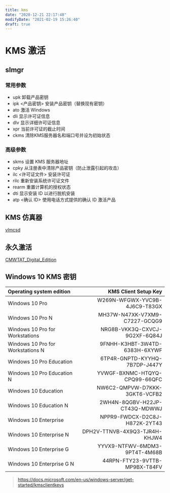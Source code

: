 ```yaml
---
title: kms
date: "2020-12-21 22:17:48"
modifyDate: "2021-02-19 15:26:40"
draft: true
---
```

# KMS 激活

## slmgr

### 常用参数

- upk 卸载产品密钥
- ipk <产品密钥> 安装产品密钥（替换现有密钥）
- ato 激活 Windows
- dli 显示许可证信息
- dlv 显示详细许可证信息
- xpr 当前许可证的截止时间
- ckms 清除KMS服务器名和端口号并设为初始状态

### 高级参数

- skms 设置 KMS 服务器地址
- cpky 从注册表中清除产品密钥（防止泄露引起的攻击）
- ilc <许可证文件> 安装许可证
- rilc 重新安装系统许可证文件
- rearm 重置计算机的授权状态
- dti 显示安装 ID 以进行脱机安装
- atp <确认 ID> 使用电话方式提供的确认 ID 激活产品

## KMS 仿真器

[vlmcsd](https://github.com/Wind4/vlmcsd)

## 永久激活

[CMWTAT_Digital_Edition](https://github.com/czz1233/CMWTAT_Digital_Edition)

## Windows 10 KMS 密钥

| Operating system edition          |          KMS Client Setup Key |
| :-------------------------------- | ----------------------------: |
| Windows 10 Pro                    | W269N-WFGWX-YVC9B-4J6C9-T83GX |
| Windows 10 Pro N                  | MH37W-N47XK-V7XM9-C7227-GCQG9 |
| Windows 10 Pro for Workstations   | NRG8B-VKK3Q-CXVCJ-9G2XF-6Q84J |
| Windows 10 Pro for Workstations N | 9FNHH-K3HBT-3W4TD-6383H-6XYWF |
| Windows 10 Pro Education          | 6TP4R-GNPTD-KYYHQ-7B7DP-J447Y |
| Windows 10 Pro Education N        | YVWGF-BXNMC-HTQYQ-CPQ99-66QFC |
| Windows 10 Education              | NW6C2-QMPVW-D7KKK-3GKT6-VCFB2 |
| Windows 10 Education N            | 2WH4N-8QGBV-H22JP-CT43Q-MDWWJ |
| Windows 10 Enterprise             | NPPR9-FWDCX-D2C8J-H872K-2YT43 |
| Windows 10 Enterprise N           | DPH2V-TTNVB-4X9Q3-TJR4H-KHJW4 |
| Windows 10 Enterprise G           | YYVX9-NTFWV-6MDM3-9PT4T-4M68B |
| Windows 10 Enterprise G N         | 44RPN-FTY23-9VTTB-MP9BX-T84FV |

> <https://docs.microsoft.com/en-us/windows-server/get-started/kmsclientkeys>
